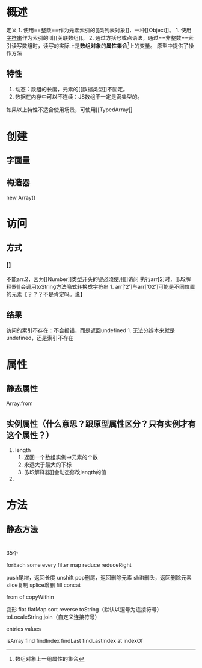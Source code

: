 # 概述
定义
	1. 使用==整数==作为元素索引的[[类列表对象]]，一种[[Object]]。
		1. 使用<u>字符串</u>作为索引的叫[[关联数组]]。
		2. 通过方括号或点语法，通过==非整数==索引读写数组时，读写的实际上是**数组对象**的**属性集合**[^1]上的变量。
原型中提供了操作方法
## 特性
1. 动态：数组的长度，元素的[[数据类型]]不固定。
2. 数据在内存中可以不连续：JS数组不一定是密集型的。

如果以上特性不适合使用场景，可使用[[TypedArray]] 
# 创建
## 字面量
## 构造器
new Array()
# 访问
## 方式
### []
不能arr.2，因为[[Number]]类型开头的键必须使用[]访问
执行arr[2]时，[[JS解释器]]会调用toString方法隐式转换成字符串
	1. arr['2']与arr['02']可能是不同位置的元素【？？？不是肯定吗。说】
## 结果
访问的索引不存在：不会报错，而是返回undefined
	1. 无法分辨本来就是undefined，还是索引不存在
# 属性
## 静态属性
Array.from
## 实例属性（什么意思？跟原型属性区分？只有实例才有这个属性？）
1. length
	1. 返回一个数组实例中元素的个数
	2. 永远大于最大的下标
	3. [[JS解释器]]会动态修改length的值
2. 
# 方法
## 静态方法

# 
35个

forEach
some
every
filter
map
reduce
reduceRight

push尾增，返回长度
unshift
pop删尾，返回删除元素
shift删头，返回删除元素
slice复制
splice增删
fill
concat

from
of
copyWithin

变形
flat
flatMap
sort
reverse
toString（默认以逗号为连接符号）
toLocaleString
join（自定义连接符号）

entries
values

isArray
find
findIndex
findLast
findLastIndex
at
indexOf

[^1]: 数组对象上一组属性的集合